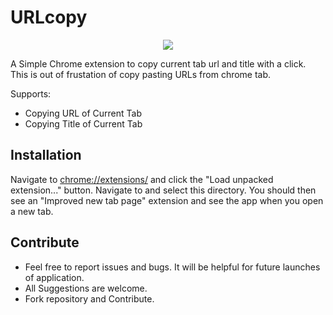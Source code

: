 # URLcopy

<p align="center">
    <img src = "https://raw.githubusercontent.com/mkfeuhrer/urlcopy/master/screenshots/urlcopyv1.png">
</p>

A Simple Chrome extension to copy current tab url and title with a click. This is out of frustation of copy pasting URLs from chrome tab.

Supports:

- Copying URL of Current Tab
- Copying Title of Current Tab

## Installation

Navigate to [chrome://extensions/](chrome://extensions/) and click the "Load
unpacked extension..." button. Navigate to and select this directory. You
should then see an "Improved new tab page" extension and see the app when
you open a new tab.

## Contribute

<ul>
  <li>Feel free to report issues and bugs. It will be helpful for future launches of application.</li>
  <li>All Suggestions are welcome.</li>
  <li>Fork repository and Contribute.</li>
</ul>
